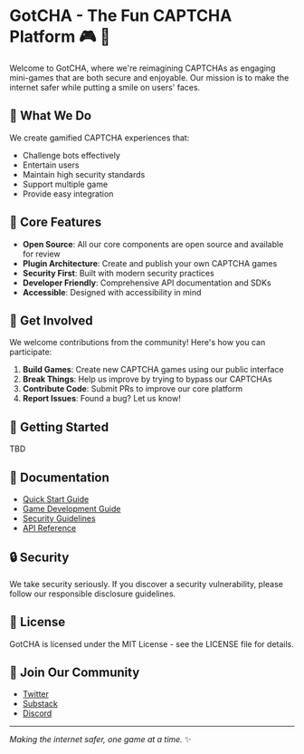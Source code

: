 # GotCHA - The Fun CAPTCHA Platform 🎮 🤖

Welcome to GotCHA, where we're reimagining CAPTCHAs as engaging mini-games that are both secure and enjoyable. Our mission is to make the internet safer while putting a smile on users' faces.

## 🎯 What We Do

We create gamified CAPTCHA experiences that:
- Challenge bots effectively
- Entertain users
- Maintain high security standards
- Support multiple game
- Provide easy integration

## 🌟 Core Features

- **Open Source**: All our core components are open source and available for review
- **Plugin Architecture**: Create and publish your own CAPTCHA games
- **Security First**: Built with modern security practices
- **Developer Friendly**: Comprehensive API documentation and SDKs
- **Accessible**: Designed with accessibility in mind

## 🤝 Get Involved

We welcome contributions from the community! Here's how you can participate:

1. **Build Games**: Create new CAPTCHA games using our public interface
2. **Break Things**: Help us improve by trying to bypass our CAPTCHAs
3. **Contribute Code**: Submit PRs to improve our core platform
4. **Report Issues**: Found a bug? Let us know!

## 🚀 Getting Started

TBD

## 📖 Documentation

- [Quick Start Guide](docs/quickstart.md)
- [Game Development Guide](docs/game-dev.md)
- [Security Guidelines](docs/game-dev.md)
- [API Reference](docs/game-dev.md)


## 🔒 Security

We take security seriously. If you discover a security vulnerability, please follow our responsible disclosure guidelines.

## 📜 License
GotCHA is licensed under the MIT License - see the LICENSE file for details.

## 🤝 Join Our Community



- [Twitter](https://www.x.com/GotCHA_Labs)
- [Substack](https://www.substack.com/GotCHA_Labs)
- [Discord](https://www.x.com/GotCHA_Labs)


---

*Making the internet safer, one game at a time.* ✨
